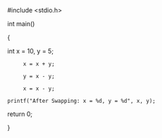#include <stdio.h>

int main()

{
    
int x = 10, y = 5;

         x = x + y;

         y = x - y;

         x = x - y; 

    printf("After Swapping: x = %d, y = %d", x, y);
   
 return 0;

}
